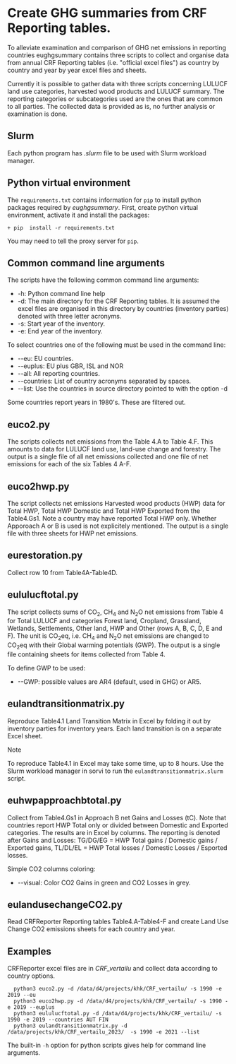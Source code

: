 # Create GHG summaries from CRF Reporting tables.

To alleviate examination and comparison of GHG net emissions in reporting countries
eughgsummary contains three scripts to collect and organise data from annual CRF Reporting tables
(i.e. "official excel files") as country by country and year by year excel files and sheets. 

Currently it is possible to gather data with three scripts concerning LULUCF land use categories,
harvested wood products and LULUCF summary. The reporting categories or subcategories used are the ones 
that are common to all parties. The collected data is provided as is, no further analysis or examination is done.

## Slurm 
Each python program has *.slurm* file to be used with Slurm workload manager.

## Python virtual environment
The `requirements.txt`  contains information for `pip` to install python packages
required by *eughgsummary*. First, create python virtual environment, activate it and
install the packages:

	+ pip  install -r requirements.txt

You may need to tell the proxy server for `pip`.

## Common command line arguments
The scripts have the following common command line arguments:
+ -h: Python command line help
+ -d: The main directory for the CRF Reporting tables. It is assumed the excel files are
      organised in this directory by countries (inventory parties) denoted with three letter acronyms.
+ -s: Start year of the inventory.
+ -e: End year of the inventory.

To select countries one of the following must be used in the command line:
+ --eu: EU countries.
+ --euplus: EU plus GBR, ISL and NOR
+ --all: All reporting countries.
+ --countries: List of country acronyms separated by spaces.
+ --list: Use the countries in source directory pointed to with the option -d

Some countries report years in 1980's. These are filtered out.

## euco2.py
The scripts collects net emissions from the Table 4.A to Table 4.F. This amounts to data for LULUCF
land use, land-use change and forestry. The output is a single file of all net emissions collected
and one file of net emissions for each of the six Tables 4 A-F.

## euco2hwp.py
The script collects net emissions Harvested wood products (HWP) data for Total HWP, Total HWP Domestic
and Total HWP Exported from the Table4.Gs1. Note a country may have reported Total HWP only.
Whether Apporoach A or B is used is not explicitely mentioned. The output is a single
file with three sheets for HWP net emissions.
  
## eurestoration.py
Collect row 10 from Table4A-Table4D.

## eululucftotal.py
The script collects sums of CO<sub>2</sub>, CH<sub>4</sub> and N<sub>2</sub>O net emissions from Table 4 for 
Total LULUCF and categories Forest land, Cropland, Grassland, Wetlands, Settlements, Other land, HWP and
Other (rows A, B, C, D, E and F).  The unit is CO<sub>2</sub>eq, i.e. CH<sub>4</sub> and N<sub>2</sub>O
net emissions are changed to CO<sub>2</sub>eq  with their Global warming potentials (GWP).
The output is a single file containing sheets for items collected from Table 4.
  
To define GWP to be used:
+ --GWP: possible values are AR4 (default, used in GHG) or AR5.

##  eulandtransitionmatrix.py
Reproduce Table4.1 Land Transition Matrix in Excel by folding it out by inventory parties 
for inventory years. Each land transition is on a separate Excel sheet.  

>[!NOTE]
>To reproduce Table4.1 in Excel may take some time, up to 8 hours. Use the Slurm  workload manager in sorvi to run the
>`eulandtransitionmatrix.slurm` script.

## euhwpapproachbtotal.py
Collect from Table4.Gs1 in Approach B net Gains and Losses (tC). Note that countries report HWP Total only or divided
between Domestic and Exported categories. The results are in Excel by columns. The reporting is denoted after Gains
and Losses: TG/DG/EG = HWP Total gains / Domestic gains / Exported gains, 
TL/DL/EL = HWP Total losses / Domestic Losses / Esported losses.

Simple CO2 columns coloring:
+ --visual: Color CO2 Gains in green and CO2 Losses in grey.

## eulandusechangeCO2.py
Read CRFReporter Reporting tables Table4.A-Table4-F and create Land Use Change CO2 emissions sheets for each country and year.


## Examples

CRFReporter excel files are in *CRF_vertailu* and collect data according to country options.

      python3 euco2.py -d /data/d4/projects/khk/CRF_vertailu/ -s 1990 -e 2019 --eu 
      python3 euco2hwp.py -d /data/d4/projects/khk/CRF_vertailu/ -s 1990 -e 2019 --euplus 
      python3 eululucftotal.py -d /data/d4/projects/khk/CRF_vertailu/ -s 1990 -e 2019 --countries AUT FIN
      python3 eulandtransitionmatrix.py -d /data/projects/khk/CRF_vertailu_2023/  -s 1990 -e 2021 --list
	  
The built-in `-h` option for python scripts gives help for command line arguments.



